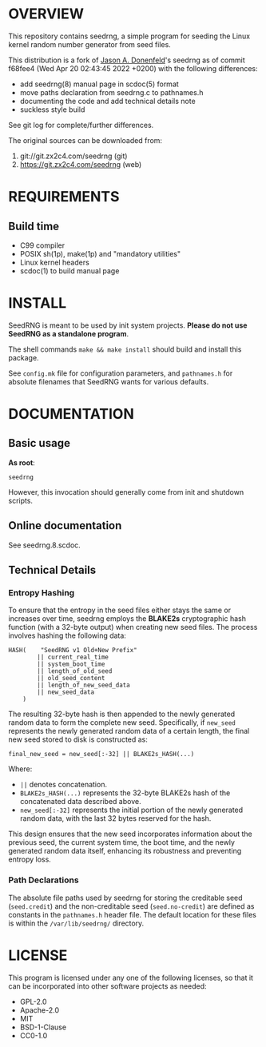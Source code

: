 OVERVIEW
========

This repository contains seedrng, a simple program for seeding the
Linux kernel random number generator from seed files.

This distribution is a fork of [Jason A. Donenfeld][1]'s seedrng as of
commit f68fee4 (Wed Apr 20 02:43:45 2022 +0200) with the following
differences:
  * add seedrng(8) manual page in scdoc(5) format
  * move paths declaration from seedrng.c to pathnames.h
  * documenting the code and add technical details note
  * suckless style build

[1]: mailto:Jason@zx2c4.com

See git log for complete/further differences.

The original sources can be downloaded from:
  1. git://git.zx2c4.com/seedrng    (git)
  2. https://git.zx2c4.com/seedrng  (web)


REQUIREMENTS
============

Build time
----------
  * C99 compiler
  * POSIX sh(1p), make(1p) and "mandatory utilities"
  * Linux kernel headers
  * scdoc(1) to build manual page


INSTALL
=======

SeedRNG is meant to be used by init system projects.
**Please do not use SeedRNG as a standalone program**.

The shell commands `make && make install` should build and install
this package.

See `config.mk` file for configuration parameters, and `pathnames.h`
for absolute filenames that SeedRNG wants for various defaults.


DOCUMENTATION
=============

Basic usage
-----------

**As root**:

    seedrng

However, this invocation should generally come from init and shutdown
scripts.

Online documentation
--------------------

See seedrng.8.scdoc.


Technical Details
-----------------

### Entropy Hashing

To ensure that the entropy in the seed files either stays the same or
increases over time, seedrng employs the **BLAKE2s** cryptographic
hash function (with a 32-byte output) when creating new seed files.
The process involves hashing the following data:

    HASH(    "SeedRNG v1 Old+New Prefix"
            || current_real_time
            || system_boot_time
            || length_of_old_seed
            || old_seed_content
            || length_of_new_seed_data
            || new_seed_data
        )

The resulting 32-byte hash is then appended to the newly generated
random data to form the complete new seed.  Specifically, if
`new_seed` represents the newly generated random data of a certain
length, the final new seed stored to disk is constructed as:

    final_new_seed = new_seed[:-32] || BLAKE2s_HASH(...)

Where:
* `||` denotes concatenation.
* `BLAKE2s_HASH(...)` represents the 32-byte BLAKE2s hash of the
  concatenated data described above.
* `new_seed[:-32]` represents the initial portion of the newly
  generated random data, with the last 32 bytes reserved for the hash.

This design ensures that the new seed incorporates information about
the previous seed, the current system time, the boot time, and the
newly generated random data itself, enhancing its robustness and
preventing entropy loss.

### Path Declarations

The absolute file paths used by seedrng for storing the creditable
seed (`seed.credit`) and the non-creditable seed (`seed.no-credit`)
are defined as constants in the `pathnames.h` header file.  The
default location for these files is within the `/var/lib/seedrng/`
directory.


LICENSE
=======

This program is licensed under any one of the following licenses, so
that it can be incorporated into other software projects as needed:
  * GPL-2.0
  * Apache-2.0
  * MIT
  * BSD-1-Clause
  * CC0-1.0
